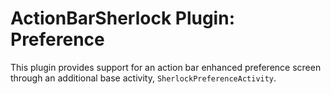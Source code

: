 ActionBarSherlock Plugin: Preference
====================================

This plugin provides support for an action bar enhanced preference screen
through an additional base activity, `SherlockPreferenceActivity`.
